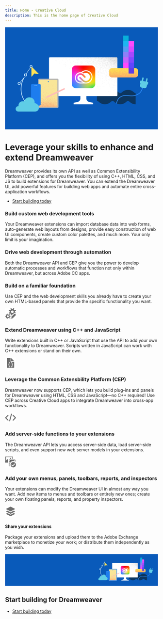 ```yaml
---
title: Home - Creative Cloud
description: This is the home page of Creative Cloud 
---
```

 
<Hero slots="image, heading, text, buttons" variant="halfwidth" />

![Creative Cloud banner](images/cc-hero.png)

# Leverage your skills to enhance and extend Dreamweaver

Dreamweaver provides its own API as well as Common Extensibility Platform (CEP), and offers you the flexibility of using C++, HTML, CSS, and JS to build extensions for Dreamweaver. You can extend the Dreamweaver UI, add powerful features for building web apps and automate entire cross-application workflows.

* [Start building today](https://helpx.adobe.com/dreamweaver/apiref/topics.html)


<TextBlock slots="heading, text" width="33%" theme="light" isCentered />


### Build custom web development tools

Your Dreamweaver extensions can import database data into web forms, auto-generate web layouts from designs, provide easy construction of web UI components, create custom color palettes, and much more. Your only limit is your imagination.



<TextBlock slots="heading, text" width="33%" theme="light" isCentered />


### Drive web development through automation

Both the Dreamweaver API and CEP give you the power to develop automatic processes and workflows that function not only within Dreamweaver, but across Adobe CC apps.


<TextBlock slots="heading, text" width="33%" theme="light" isCentered />

### Build on a familiar foundation

Use CEP and the web development skills you already have to create your own HTML-based panels that provide the specific functionality you want.

<TextBlock slots="image, heading, text" width="33%" theme="light" isCentered />

![CC icon](images/Smock_GearsEdit_18_N.svg)

### Extend Dreamweaver using C++ and JavaScript

Write extensions built in C++ or JavaScript that use the API to add your own functionality to Dreamweaver. Scripts written in JavaScript can work with C++ extensions or stand on their own.


<TextBlock slots="image, heading, text" width="33%" theme="light" isCentered />

![CC icon](images/Smock_FileJson_18_N.svg)

### Leverage the Common Extensbility Platform (CEP)

Dreamweaver now supports CEP, which lets you build plug-ins and panels for Dreamweaver using HTML, CSS and JavaScript—no C++ required! Use CEP across Creative Cloud apps to integrate Dreamweaver into cross-app workflows.

<TextBlock slots="image, heading, text" width="33%" theme="light" isCentered />

![CC icon](images/Smock_Code_18_N.svg)

### Add server-side functions to your extensions

The Dreamweaver API lets you access server-side data, load server-side scripts, and even support new web server models in your extensions.

<TextBlock slots="image, heading, text" width="33%" theme="light" isCentered />

![CC icon](images/Smock_AssetCheck_18_N.svg)

### Add your own menus, panels, toolbars, reports, and inspectors

Your extensions can modify the Dreamweaver UI in almost any way you want. Add new items to menus and toolbars or entirely new ones; create your own floating panels, reports, and property inspectors.

<TextBlock slots="image, heading, text" width="33%" theme="light" isCentered />

![CC icon](images/Smock_ShowAllLayers_18_N.svg)

#### Share your extensions

Package your extensions and upload them to the Adobe Exchange marketplace to monetize your work; or distribute them independently as you wish.


<SummaryBlock slots="image, heading, buttons" background="rgb(246, 16, 27)" />

![CC banner](images/cc-banner.png)

## Start building for Dreamweaver


* [Start building today](https://helpx.adobe.com/dreamweaver/apiref/topics.html)